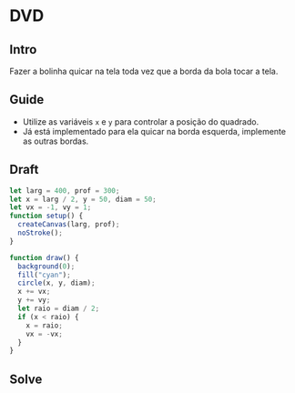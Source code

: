 # DVD

[](https://user-images.githubusercontent.com/4747652/230169846-4861ecbc-05bc-45d1-b58a-377dd7ebd1de.mp4)

## Intro

Fazer a bolinha quicar na tela toda vez que a borda da bola tocar a tela.

## Guide

- Utilize as variáveis `x` e `y` para controlar a posição do quadrado.
- Já está implementado para ela quicar na borda esquerda, implemente as outras bordas.

## Draft

```js
let larg = 400, prof = 300;
let x = larg / 2, y = 50, diam = 50;
let vx = -1, vy = 1;
function setup() {
  createCanvas(larg, prof);
  noStroke();
}

function draw() {
  background(0);
  fill("cyan");
  circle(x, y, diam);
  x += vx;
  y += vy;
  let raio = diam / 2;
  if (x < raio) {
    x = raio;
    vx = -vx;
  }
}
```

## Solve


